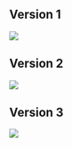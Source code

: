 <h2>Version 1</h2>
<img src="https://github.com/NguyenLamMS/News/blob/master/Picture1.png"/>
<h2>Version 2</h2>
<img src="https://github.com/NguyenLamMS/News/blob/master/Picture2.png"/>
<h2>Version 3</h2>
<img src="https://github.com/NguyenLamMS/News/blob/master/Picture3.png"/>
